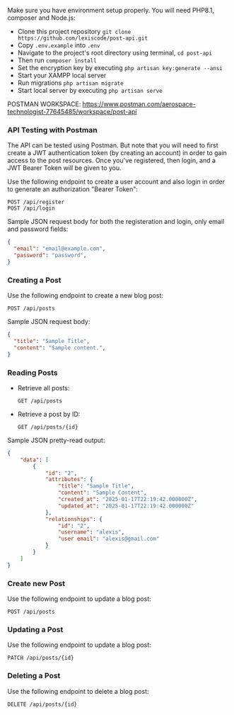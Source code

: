 Make sure you have environment setup properly. You will need PHP8.1, composer and Node.js:

- Clone this project repository `git clone https://github.com/lexiscode/post-api.git`
- Copy `.env.example` into `.env` 
- Navigate to the project's root directory using terminal, `cd post-api`
- Then run `composer install`
- Set the encryption key by executing `php artisan key:generate --ansi`
- Start your XAMPP local server
- Run migrations `php artisan migrate`
- Start local server by executing  `php artisan serve`


POSTMAN WORKSPACE: https://www.postman.com/aerospace-technologist-77645485/workspace/post-api

### API Testing with Postman

The API can be tested using Postman. But note that you will need to first create a JWT authentication token (by creating an account) in order to gain access to the post resources. Once you've registered, then login, and a JWT Bearer Token will be given to you. 

Use the following endpoint to create a user account and also login in order to generate an authorization "Bearer Token":
```
POST /api/register
POST /api/login
```

Sample JSON request body for both the registeration and login, only email and password fields:
```json
{
  "email": "email@example.com",
  "password": "password",
}
```

### Creating a Post
Use the following endpoint to create a new blog post:
```
POST /api/posts
```

Sample JSON request body:
```json
{
  "title": "Sample Title",
  "content": "Sample content.",
}

```

### Reading Posts
- Retrieve all posts:
  ```
  GET /api/posts
  ```

- Retrieve a post by ID:
  ```
  GET /api/posts/{id}
  ```

Sample JSON pretty-read output:

```json
{
    "data": [
        {
            "id": "2",
            "attributes": {
                "title": "Sample Title",
                "content": "Sample Content",
                "created_at": "2025-01-17T22:19:42.000000Z",
                "updated_at": "2025-01-17T22:19:42.000000Z"
            },
            "relationships": {
                "id": "2",
                "username": "alexis",
                "user email": "alexis@gmail.com"
            }
        }
    ]
}

```

### Create new Post
Use the following endpoint to update a blog post:
```
POST /api/posts
```

### Updating a Post
Use the following endpoint to update a blog post:
```
PATCH /api/posts/{id}
```

### Deleting a Post
Use the following endpoint to delete a blog post:
```
DELETE /api/posts/{id}
```

